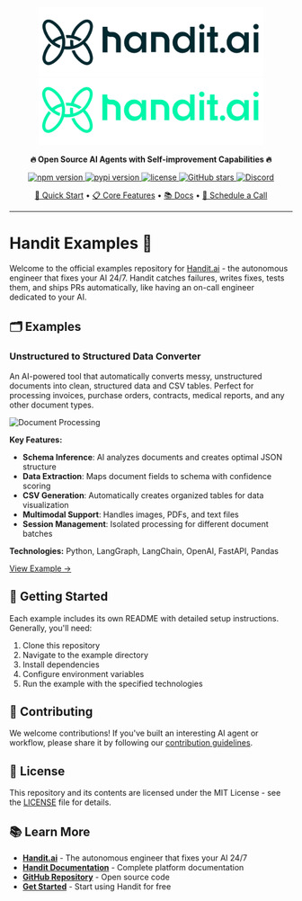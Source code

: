 
<p align="center">
  <!-- shows in LIGHT mode only -->
  <img src="./examples/unstructured-to-structured/assets/cover/handit-small-3.png#gh-light-mode-only" width="400" style="object-fit: cover; object-position: center;" alt="Handit logo" />
  <!-- shows in DARK mode only -->
  <img src="./examples/unstructured-to-structured/assets/cover/handit-small-1.png#gh-dark-mode-only" width="400" style="object-fit: cover; object-position: center;" alt="Handit logo (dark)" />
</p>

<p align="center">
  <strong>🔥 Open Source AI Agents with Self-improvement Capabilities 🔥</strong>
</p>

<p align="center">
  <a href="https://www.npmjs.com/package/@handit.ai/node">
    <img src="https://img.shields.io/npm/v/@handit.ai/node?style=flat&logo=npm&logoColor=white&color=CB3837&labelColor=000000" alt="npm version">
  </a>
  <a href="https://pypi.org/project/handit-sdk/">
    <img src="https://img.shields.io/pypi/v/handit-sdk?style=flat&logo=pypi&logoColor=white&color=3776AB&labelColor=000000" alt="pypi version">
  </a>
  <a href="https://github.com/handit-ai/handit.ai/blob/main/LICENSE">
    <img src="https://img.shields.io/badge/license-MIT-green?style=flat&logo=opensourceinitiative&logoColor=white&labelColor=000000" alt="license">
  </a>
  <a href="https://github.com/Handit-AI/handit-examples.git">
    <img src="https://img.shields.io/github/stars/Handit-AI/handit-examples?style=flat&logo=github&logoColor=white&color=yellow&labelColor=000000" alt="GitHub stars">
  </a>
  <!-- TODO: Add Twitter handle when available -->
      <a href="https://discord.com/invite/XCVWYCFen6" target="_blank">
      <img src="https://img.shields.io/badge/Discord-Join%20Community-5865F2?style=flat&logo=discord&logoColor=white&labelColor=000000" alt="Discord">
  </a>
</p>

<p align="center">
  <a href="https://docs.handit.ai/quickstart">🚀 Quick Start</a> •
  <a href="https://docs.handit.ai/">📋 Core Features</a> •
  <a href="https://docs.handit.ai/">📚 Docs</a> •
  <a href="https://calendly.com/cristhian-handit/30min">📅 Schedule a Call</a>
</p>

---

# Handit Examples 🚀

Welcome to the official examples repository for [Handit.ai](https://www.handit.ai/) - the autonomous engineer that fixes your AI 24/7. Handit catches failures, writes fixes, tests them, and ships PRs automatically, like having an on-call engineer dedicated to your AI.

## 🗂 Examples

### Unstructured to Structured Data Converter

An AI-powered tool that automatically converts messy, unstructured documents into clean, structured data and CSV tables. Perfect for processing invoices, purchase orders, contracts, medical reports, and any other document types.

![Document Processing](/examples/unstructured-to-structured/assets/cover/cover.gif)

**Key Features:**
- **Schema Inference**: AI analyzes documents and creates optimal JSON structure
- **Data Extraction**: Maps document fields to schema with confidence scoring
- **CSV Generation**: Automatically creates organized tables for data visualization
- **Multimodal Support**: Handles images, PDFs, and text files
- **Session Management**: Isolated processing for different document batches

**Technologies:** Python, LangGraph, LangChain, OpenAI, FastAPI, Pandas

[View Example →](examples/unstructured-to-structured)

## 🚀 Getting Started

Each example includes its own README with detailed setup instructions. Generally, you'll need:

1. Clone this repository
2. Navigate to the example directory
3. Install dependencies
4. Configure environment variables
5. Run the example with the specified technologies

## 🤝 Contributing

We welcome contributions! If you've built an interesting AI agent or workflow, please share it by following our [contribution guidelines](CONTRIBUTING.md).

## 📝 License

This repository and its contents are licensed under the MIT License - see the [LICENSE](LICENSE) file for details.

## 📚 Learn More

- **[Handit.ai](https://www.handit.ai/)** - The autonomous engineer that fixes your AI 24/7
- **[Handit Documentation](https://docs.handit.ai)** - Complete platform documentation
- **[GitHub Repository](https://github.com/Handit-AI/handit.ai)** - Open source code
- **[Get Started](https://dashboard.handit.ai/)** - Start using Handit for free


